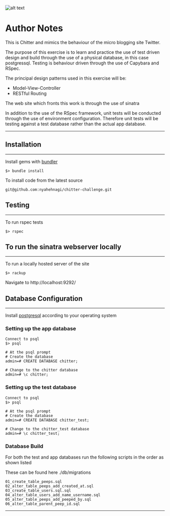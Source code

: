 ![alt text](https://github.com/nyahehnagi/chitter-challenge/blob/main/docs/chitter.png)

# Author Notes

This is Chitter and mimics the behaviour of the micro blogging site Twitter.

The purpose of this exercise is to learn and practice the use of test driven design and build through the
use of a physical database, in this case postgressql. Testing is behaviour driven through the use of Capybara and RSpec. 

The principal design patterns used in this exercise will be:

- Model-View-Controller
- RESTful Routing

The web site which fronts this work is through the use of sinatra

In addition to the use of the RSpec framework, unit tests will be conducted through the use of environment configuration. Therefore unit tests will be testing against a test database rather than the actual app database.

----------------------
## Installation
----------------------
Install gems with [bundler](https://bundler.io/ "bundler") 
~~~~
$> bundle install 
~~~~
To install code from the latest source
~~~~
git@github.com:nyahehnagi/chitter-challenge.git
~~~~
## Testing
-----------------------
To run rspec tests
~~~~
$> rspec
~~~~


## To run the sinatra webserver locally
-----------------------
To run a locally hosted server of the site
~~~~
$> rackup
~~~~

Navigate to http://localhost:9292/

## Database Configuration
----------------------
Install [postgresql](https://www.postgresql.org/download/ "postgresql")  according to your operating system

### Setting up the app database
~~~~
Connect to psql
$> psql

# At the psql prompt
# Create the database
admin=# CREATE DATABASE chitter;

# Change to the chitter database
admin=# \c chitter;
~~~~

### Setting up the test database
~~~~
Connect to psql
$> psql

# At the psql prompt
# Create the database
admin=# CREATE DATABASE chitter_test;

# Change to the chitter_test database
admin=# \c chitter_test;
~~~~

### Database Build

For both the test and app databases run the following scripts in the order as shown listed

These can be found here ./db/migrations
~~~~
01_create_table_peeps.sql
02_alter_table_peeps_add_created_at.sql
03_create_table_users.sql.sql
04_alter_table_users_add_name_username.sql
05_alter_table_peeps_add_peeped_by.sql
06_alter_table_parent_peep_id.sql
~~~~

----------------------
